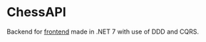 # ChessAPI

Backend for [frontend](https://github.com/Kacperacy/Chess) made in .NET 7 with use of DDD and CQRS.
